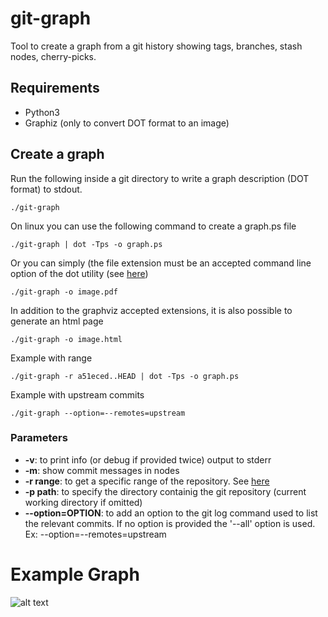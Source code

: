 # git-graph

Tool to create a graph from a git history showing tags, branches, stash nodes, cherry-picks.

## Requirements

* Python3
* Graphiz (only to convert DOT format to an image)

## Create a graph

Run the following inside a git directory to write a graph description (DOT format) to stdout.

    ./git-graph

On linux you can use the following command to create a graph.ps file

    ./git-graph | dot -Tps -o graph.ps

Or you can simply (the file extension must be an accepted command line option of the dot utility (see [here](https://www.graphviz.org/docs/outputs/))

    ./git-graph -o image.pdf

In addition to the graphviz accepted extensions, it is also possible to generate an html page

    ./git-graph -o image.html

Example with range

    ./git-graph -r a51eced..HEAD | dot -Tps -o graph.ps

Example with upstream commits

    ./git-graph --option=--remotes=upstream

### Parameters
* **-v**: to print info (or debug if provided twice) output to stderr
* **-m**: show commit messages in nodes
* **-r range**: to get a specific range of the repository. See [here](http://git-scm.com/book/en/Git-Tools-Revision-Selection#Commit-Ranges)
* **-p path**: to specify the directory containig the git repository (current working directory if omitted)
* **--option=OPTION**: to add an option to the git log command used to list the relevant commits. If no option is provided the '--all' option is used. Ex: --option=--remotes=upstream

# Example Graph
![alt text](images/example.gif)
